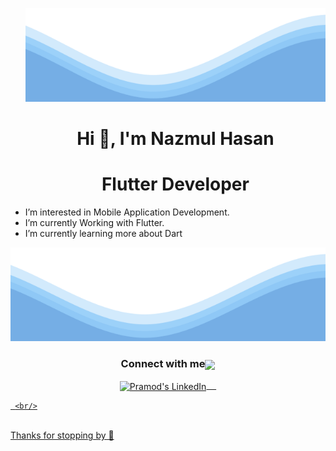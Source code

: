 <p align="center">
  <ul>
    <img src="https://raw.githubusercontent.com/fredgrott/FredGrott/gh-pages/waves.svg" width="100%" height="150">
    <h1 align="center">Hi 👋, I'm Nazmul Hasan </h1>
    <h1 align="center">Flutter Developer</h1>
    <li> I’m interested in Mobile Application Development.</li>
    <li> I’m currently Working with Flutter.</li>
    <li> I’m currently learning more about Dart</li>
  </ul>
</p>	
<img src="https://raw.githubusercontent.com/fredgrott/FredGrott/gh-pages/waves.svg" width="100%" height="150">

<div align="center">
  <h3 align="center">Connect with me<img align="center" src="https://github.com/rajput2107/rajput2107/blob/master/Assets/Handshake.gif" height="33px" /></h3> 
</div>

<p align="center">
 <a href="https://www.linkedin.com/in/marianozorrilla/" target=”_blank”>
  <img align="center" alt="Pramod's LinkedIn" width="30px" src="https://www.vectorlogo.zone/logos/linkedin/linkedin-icon.svg" /> &nbsp; &nbsp;
   
     <br/>
  <br/>
  Thanks for stopping by 🦄<br/>
 </a> </p>

<!--
**nahidnsu152/nahidnsu152** is a ✨ _special_ ✨ repository because its `README.md` (this file) appears on your GitHub profile.

Here are some ideas to get you started:

- 🔭 I’m currently working on ...
- 🌱 I’m currently learning ...
- 👯 I’m looking to collaborate on ...
- 🤔 I’m looking for help with ...
- 💬 Ask me about ...
- 📫 How to reach me: ...
- 😄 Pronouns: ...
- ⚡ Fun fact: ...
-->
